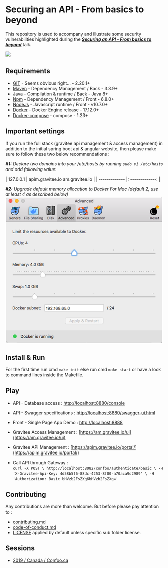 # Securing an API - From basics to beyond

This repository is used to accompany and illustrate some security vulnerabilities highlighted during the _**[Securing an API - From basics to beyond](https://lusoalex.github.io#talks)**_ talk.

![](https://lusoalex.github.io/assets/img/talk_secure_api.png)

## Requirements

 * [GIT](https://git-scm.com) - Seems obvious right... - 2.20.1+ 
 * [Maven](https://maven.apache.org/) - Dependency Management / Back - 3.3.9+ 
 * [Java](https://www.java.com) - Compilation & runtime / Back - Java 8+ 
 * [Npm](https://www.npmjs.com/) - Dependency Management / Front - 6.8.0+ 
 * [NodeJs](https://nodejs.org/en/) - Javascript runtime / Front - v10.7.0+
 * [Docker](https://docs.docker.com/engine/installation) - Docker Engine release - 17.12.0+
 * [Docker-compose](https://docs.docker.com/compose/install) - compose - 1.23+

## Important settings

If you run the full stack (gravitee api management & access management) in addition to the initial spring boot api & angular website,
then please make sure to follow these two below recommendations : 

_**#1:** Declare two domains into your /etc/hosts by running `sudo vi /etc/hosts` and add following value:_  

| 127.0.0.1     | apim.gravitee.io am.gravitee.io |
| ------------- |: -------------: |


_**#2:** Upgrade default memory allocation to Docker For Mac (default 2, use at least 4 as described below)_  
![Alt text](docs/images/dockerForMacSettings.png "Docker for MAC settings")  

## Install & Run

For the first time run cmd `make init` else run cmd `make start` or have a look to command lines inside the Makefile.

## Play

 * API - Database access : [http://localhost:8880/console](http://localhost:8880/console)
 * API - Swagger specifications : [http://localhost:8880/swagger-ui.html](http://localhost:8880/swagger-ui.html)
 * Front - Single Page App Demo : [http://localhost:8888](http://localhost:8888)
 * Gravitee Access Management : [https://am.gravitee.io/ui](https://am.gravitee.io/ui)
 * Gravitee API Management : [https://apim.gravitee.io/portal/](https://apim.gravitee.io/portal/)

 * Call API through Gateway :  
`
curl -X POST \
  http://localhost:8082/confoo/authenticate/basic \
  -H 'X-Gravitee-Api-Key: 4d58b5f6-88dc-4253-8f80-a70aca9d2989' \
  -H 'Authorization: Basic bHVzb2FsZXg6bHVzb2FsZXg='
`
## Contributing

Any contributions are more than welcome. But before please pay attention to :
 * [contributing.md](./contributing.md)
 * [code-of-conduct.md](./code-of-conduct.md)
 * [LICENSE](./LICENSE) applied by default unless specific sub folder license.

## Sessions

 * [2019 / Canada / Confoo.ca](https://confoo.ca/en/yul2019/session/securing-your-api-from-basics-to-beyond)
